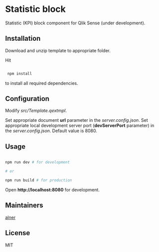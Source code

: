 # Statistic block

Statistic (KPI) block component for Qlik Sense (under development).

## Installation

Download and unzip template to appropriate folder.

Hit

```sh

 npm install

 ```
 to install all required dependencies.

## Configuration

Modify *src/Template.qextmpl*.

Set appropriate document **url** parameter in the *server.config.json*.
Set appropriate local development server port (**devServerPort** parameter) in the *server.config.json*. Default value is 8080.

## Usage

```sh

npm run dev # for development

# or

npm run build # for production

```

Open **http://localhost:8080** for development.

## Maintainers

[alner](https://github.com/alner)

## License

MIT
